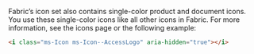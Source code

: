 Fabric’s icon set also contains single-color product and document icons. You use these single-color icons like all other icons in Fabric. For more information, see the icons page or the following example:

```html
<i class="ms-Icon ms-Icon--AccessLogo" aria-hidden="true"></i>
```
